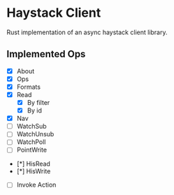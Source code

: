 # Haystack Client
Rust implementation of an async haystack client library.

## Implemented Ops
- [x] About
- [x] Ops
- [x] Formats
- [x] Read
    - [x] By filter
    - [x] By id
- [x] Nav
- [ ] WatchSub
- [ ] WatchUnsub
- [ ] WatchPoll
- [ ] PointWrite
- [*] HisRead
- [*] HisWrite
- [ ] Invoke Action